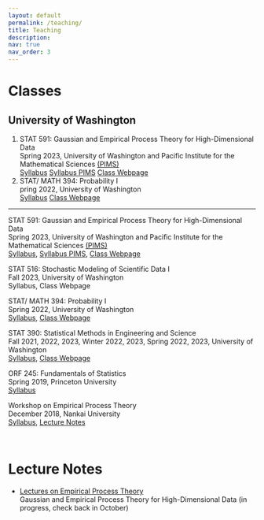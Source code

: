 ```yaml
---
layout: default
permalink: /teaching/
title: Teaching
description:
nav: true
nav_order: 3
---
```

<div class="container mt-5">
        <h1 class="post-title"> Classes </h1>
        <div class="publications">
            <h2 class="bibliography">University of Washington</h2>
            <ol class="bibliography">
                <li>
                    <div class="row">
                        <div class="col-sm-1 abbr"></div>
                        <div id="STAT 591" class="col-sm-9">
                            <div class="title">STAT 591: Gaussian and Empirical Process Theory for High-Dimensional Data</div>
                            <div class="author">
                                Spring 2023, University of Washington and Pacific Institute for the Mathematical Sciences <a href = "https://www.pims.math.ca" target="_new">(PIMS)</a> 
                            </div>
                            <div class="periodical"></div>
                             <div class="links">
                                <a href="/assets/pdf/STAT 591 - Syllabus.pdf" class="btn btn-sm z-depth-0" role="button" rel="external nofollow noopener" target="_blank">Syllabus</a>
                                <a href="https://courses.pims.math.ca/tag/2022-2023/" class="btn btn-sm z-depth-0" role="button" rel="external nofollow noopener" target="_blank">Syllabus PIMS</a>
                                <a href="https://canvas.uw.edu/courses/1635483" class="btn btn-sm z-depth-0" role="button" rel="external nofollow noopener" target="_blank">Class Webpage</a>
                            </div>
                            <div class="badges"></div>
                        </div>
                    </div>
                </li>
                   <li>
                    <div class="row">
                        <div class="col-sm-1 abbr"></div>
                        <div id="STAT 394" class="col-sm-9">
                            <div class="title"> STAT/ MATH 394: Probability I </div>
                            <div class="author">
                                pring 2022, University of Washington
                            </div>
                            <div class="periodical"></div>
                            <div class="links"></div>
                                 <a href="/assets/pdf/STAT 394 - Syllabus.pdf" class="btn btn-sm z-depth-0" role="button" rel="external nofollow noopener" target="_blank">Syllabus</a>
                                 <a href="https://canvas.uw.edu/courses/1548372" class="btn btn-sm z-depth-0" role="button" rel="external nofollow noopener" target="_blank">Class Webpage</a>
                            <div class="badges"></div>
                        </div>
                    </div>
                </li>
            </ol>
        </div>
</div>
   <hr> 

<div class="row">
      <div class="col-sm-1 publication">
            </div>
            <div class="col-sm-9 publication">
                  <p> <span class="font-weight-bolder">STAT 591: Gaussian and Empirical Process Theory for High-Dimensional Data </span> <br>
                        Spring 2023, University of Washington and Pacific Institute for the Mathematical Sciences <a href = "https://www.pims.math.ca" target="_new">(PIMS)</a> <br>
                        <a href="/assets/pdf/STAT 591 - Syllabus.pdf" target="_new"> Syllabus</a>, <a href="https://courses.pims.math.ca/tag/2022-2023/" target="_new">Syllabus PIMS</a>, <a href="https://canvas.uw.edu/courses/1635483" target="_new"> Class Webpage</a> </p>
                   <p>  <span class="font-weight-bolder">STAT 516: Stochastic Modeling of Scientific Data I</span> <br>
                        Fall 2023, University of Washington <br>
                        Syllabus, Class Webpage</p>
                  <p> <span class="font-weight-bolder">  STAT/ MATH 394: Probability I </span> <br> 
                        Spring 2022, University of Washington <br>
                        <a href="/assets/pdf/STAT 394 - Syllabus.pdf" target="_new"> Syllabus</a>, <a href="https://canvas.uw.edu/courses/1548372" target="_new"> Class Webpage</a> </p>
                  <p> <span class="font-weight-bolder"> STAT 390: Statistical Methods in Engineering and Science </span> <br>
                        Fall 2021, 2022, 2023, Winter 2022, 2023, Spring 2022, 2023, University of Washington <br>
                        <a href="/assets/pdf/STAT 390 - Syllabus - long version-2.pdf" target="_new"> Syllabus</a>, <a href="https://canvas.uw.edu/courses/1635461" target="_new"> Class Webpage</a> </p>
                  <p> <span class="font-weight-bolder"> ORF 245: Fundamentals of Statistics </span> <br>
                        Spring 2019, Princeton University<br>
                        <a href="/assets/pdf/ORF 245_Syllabus_Updated.pdf" target="_new"> Syllabus</a></p>
                  <p> <span class="font-weight-bolder"> Workshop on Empirical Process Theory </span> <br>
                        December 2018, Nankai University <br>
                        <a href="https://stat.nankai.edu.cn/2018/1126/c12333a129526/page.htm" target="_new"> Syllabus</a>, <a href=" /assets/pdf/empirical-proc-all-lectures.pdf" target="_new"> Lecture Notes</a> </p>
            </div>
      </div>
<br>

<h1 class="post-title"> Lecture Notes </h1>
<ul class="card-text font-weight-light list-group list-group-flush"> 
      <li class="list-group-item"> 
      <p> <a href=" /assets/pdf/empirical-proc-all-lectures.pdf" class="font-weight-bolder" target="_new"> Lectures on Empirical Process Theory</a> <br>
             <span class="font-weight-bolder"> Gaussian and Empirical Process Theory for High-Dimensional Data </span> (in progress, check back in October) </p>
      </li>
</ul>


